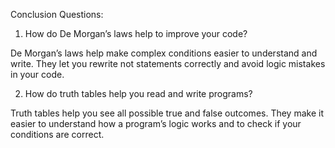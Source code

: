 Conclusion Questions:
1) How do De Morgan’s laws help to improve your code?

De Morgan’s laws help make complex conditions easier to understand and write. They let you rewrite not statements correctly and avoid logic mistakes in your code.

2) How do truth tables help you read and write programs?

Truth tables help you see all possible true and false outcomes. They make it easier to understand how a program’s logic works and to check if your conditions are correct.
